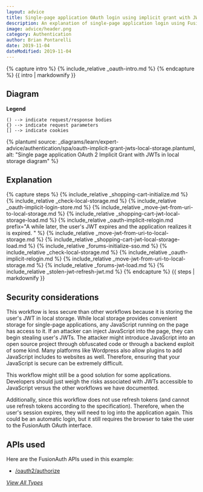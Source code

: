 ```yaml
---
layout: advice
title: Single-page application OAuth login using implicit grant with JWTs in local storage
description: An explanation of single-page application login using FusionAuth OAuth interface with the implicit grant with JWTs in local storage
image: advice/header.png
category: Authentication
author: Brian Pontarelli
date: 2019-11-04
dateModified: 2019-11-04
---
```


{% capture intro %}
{% include_relative _oauth-intro.md %}
{% endcapture %}
{{ intro | markdownify }}

## Diagram

**Legend**

```text
() --> indicate request/response bodies
{} --> indicate request parameters
[] --> indicate cookies
```

{% plantuml source: _diagrams/learn/expert-advice/authentication/spa/oauth-implicit-grant-jwts-local-storage.plantuml, alt: "Single page application OAuth 2 Implicit Grant with JWTs in local storage diagram" %}

## Explanation

{% capture steps %}
{% include_relative _shopping-cart-initialize.md %}
{% include_relative _check-local-storage.md %}
{% include_relative _oauth-implicit-login-store.md %}
{% include_relative _move-jwt-from-uri-to-local-storage.md %}
{% include_relative _shopping-cart-jwt-local-storage-load.md %}
{% include_relative _oauth-implicit-relogin.md prefix="A while later, the user's JWT expires and the application realizes it is expired. " %}
{% include_relative _move-jwt-from-uri-to-local-storage.md %}
{% include_relative _shopping-cart-jwt-local-storage-load.md %}
{% include_relative _forums-initialize-sso.md %}
{% include_relative _check-local-storage.md %}
{% include_relative _oauth-implicit-relogin.md %}
{% include_relative _move-jwt-from-uri-to-local-storage.md %}
{% include_relative _forums-jwt-load.md %}
{% include_relative _stolen-jwt-refresh-jwt.md %}
{% endcapture %}
{{ steps | markdownify }}

## Security considerations

This workflow is less secure than other workflows because it is storing the user's JWT in local storage. While local storage provides convenient storage for single-page applications, any JavaScript running on the page has access to it. If an attacker can inject JavaScript into the page, they can begin stealing user's JWTs. The attacker might introduce JavaScript into an open source project through obfuscated code or through a backend exploit of some kind. Many platforms like Wordpress also allow plugins to add JavaScript includes to websites as well. Therefore, ensuring that your JavaScript is secure can be extremely difficult.

This workflow might still be a good solution for some applications. Developers should just weigh the risks associated with JWTs accessible to JavaScript versus the other workflows we have documented.

Additionally, since this workflow does not use refresh tokens (and cannot use refresh tokens according to the specification). Therefore, when the user's session expires, they will need to log into the application again. This could be an automatic login, but it still requires the browser to take the user to the FusionAuth OAuth interface.

## APIs used

Here are the FusionAuth APIs used in this example:

* [/oauth2/authorize](/docs/v1/tech/oauth/endpoints#authorize)

[_View All Types_](/learn/expert-advice/authentication/login-authentication-workflows)
